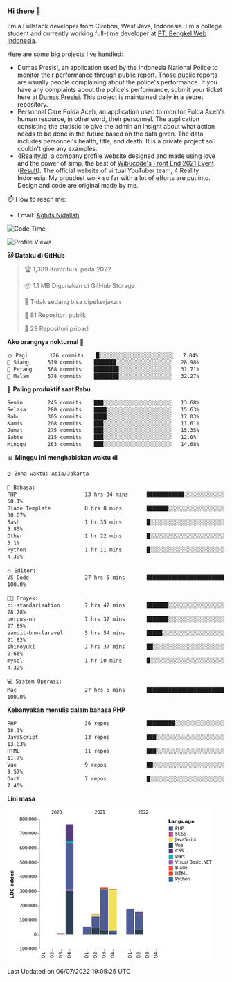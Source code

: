 ### Hi there 👋
I'm a Fullstack developer from Cirebon, West Java, Indonesia. I'm a college student and currently working full-time developer at [PT. Bengkel Web Indonesia](https://github.com/PT-Bengkel-Web-Indonesia).

Here are some big projects I've handled:
- Dumas Presisi, an application used by the Indonesia National Police to monitor their performance through public report. Those public reports are usually people complaining about the police's performance. If you have any complaints about the police's performance, submit your ticket here at [Dumas Presisi](https://dumaspresisi.polri.go.id/dumaspro). This project is maintained daily in a secret repository.
- Personnal Care Polda Aceh, an application used to monitor Polda Aceh's human resource, in other word, their personnel. The application consisting the statistic to give the admin an insight about what action needs to be done in the future based on the data given. The data includes personnel's health, title, and death. It is a private project so I couldn't give any examples.
- [4Reality.id](https://4reality.id), a company profile website designed and made using love and the power of simp, the best of [Wibucode's Front End 2021 Event](https://github.com/wibucode02/submision-event-frontend-2021) ([Result](https://github.com/wibucode02/top-5-pemenang-event-front-end-wibucode-2021)). The official website of virtual YouTuber team, 4 Reality Indonesia. My proudest work so far with a lot of efforts are put into. Design and code are original made by me.

📫 How to reach me:
- Email: [Aghits Nidallah](mailto:yourlovelydev@gmail.com)

<!--START_SECTION:waka-->
![Code Time](http://img.shields.io/badge/Code%20Time-0%20secs-blue)

![Profile Views](http://img.shields.io/badge/Profil%20dilihat-8-blue)

**🐱 Dataku di GitHub** 

> 🏆 1,389 Kontribusi pada 2022
 > 
> 📦 1.1 MB Digunakan di GitHub Storage 
 > 
> 🚫 Tidak sedang bisa dipekerjakan
 > 
> 📜 81 Repositori publik 
 > 
> 🔑 23 Repositori pribadi  
 > 
**Aku orangnya nokturnal 🦉** 

```text
🌞 Pagi       126 commits    █░░░░░░░░░░░░░░░░░░░░░░░░   7.04% 
🌆 Siang      519 commits    ███████░░░░░░░░░░░░░░░░░░   28.98% 
🌃 Petang     568 commits    ████████░░░░░░░░░░░░░░░░░   31.71% 
🌙 Malam      578 commits    ████████░░░░░░░░░░░░░░░░░   32.27%

```
📅 **Paling produktif saat Rabu** 

```text
Senin        245 commits    ███░░░░░░░░░░░░░░░░░░░░░░   13.68% 
Selasa       280 commits    ████░░░░░░░░░░░░░░░░░░░░░   15.63% 
Rabu         305 commits    ████░░░░░░░░░░░░░░░░░░░░░   17.03% 
Kamis        208 commits    ███░░░░░░░░░░░░░░░░░░░░░░   11.61% 
Jumat        275 commits    ███░░░░░░░░░░░░░░░░░░░░░░   15.35% 
Sabtu        215 commits    ███░░░░░░░░░░░░░░░░░░░░░░   12.0% 
Minggu       263 commits    ███░░░░░░░░░░░░░░░░░░░░░░   14.68%

```


📊 **Minggu ini menghabiskan waktu di** 

```text
⌚︎ Zona waktu: Asia/Jakarta

💬 Bahasa: 
PHP                      13 hrs 34 mins      ████████████░░░░░░░░░░░░░   50.1% 
Blade Template           8 hrs 8 mins        ███████░░░░░░░░░░░░░░░░░░   30.07% 
Bash                     1 hr 35 mins        █░░░░░░░░░░░░░░░░░░░░░░░░   5.85% 
Other                    1 hr 22 mins        █░░░░░░░░░░░░░░░░░░░░░░░░   5.1% 
Python                   1 hr 11 mins        █░░░░░░░░░░░░░░░░░░░░░░░░   4.39%

🔥 Editor: 
VS Code                  27 hrs 5 mins       █████████████████████████   100.0%

🐱‍💻 Proyek: 
ci-standarisation        7 hrs 47 mins       ███████░░░░░░░░░░░░░░░░░░   28.78% 
perpus-nh                7 hrs 32 mins       ███████░░░░░░░░░░░░░░░░░░   27.85% 
eaudit-bnn-laravel       5 hrs 54 mins       █████░░░░░░░░░░░░░░░░░░░░   21.82% 
shiroyuki                2 hrs 37 mins       ██░░░░░░░░░░░░░░░░░░░░░░░   9.66% 
mysql                    1 hr 10 mins        █░░░░░░░░░░░░░░░░░░░░░░░░   4.32%

💻 Sistem Operasi: 
Mac                      27 hrs 5 mins       █████████████████████████   100.0%

```

**Kebanyakan menulis dalam bahasa PHP** 

```text
PHP                      36 repos            █████████░░░░░░░░░░░░░░░░   38.3% 
JavaScript               13 repos            ███░░░░░░░░░░░░░░░░░░░░░░   13.83% 
HTML                     11 repos            ███░░░░░░░░░░░░░░░░░░░░░░   11.7% 
Vue                      9 repos             ██░░░░░░░░░░░░░░░░░░░░░░░   9.57% 
Dart                     7 repos             █░░░░░░░░░░░░░░░░░░░░░░░░   7.45%

```


**Lini masa**

![Chart not found](https://raw.githubusercontent.com/NikarashiHatsu/NikarashiHatsu/master/charts/bar_graph.png) 


 Last Updated on 06/07/2022 19:05:25 UTC
<!--END_SECTION:waka-->
